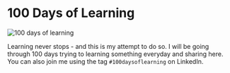 # 100 Days of Learning
![100 days of learning](https://github.com/thevinitgupta/100-Days-of-Learning/assets/65801700/c3325a8e-77ba-439f-aa76-dee278c8d064)


Learning never stops - and this is my attempt to do so. I will be going through 100 days trying to learning something everyday and sharing here. You can also join me using the tag `#100daysoflearning` on LinkedIn.
